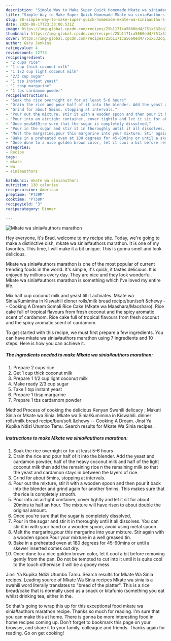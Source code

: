 ```yaml
---
description: "Simple Way to Make Super Quick Homemade Mkate wa sinia#authors marathon"
title: "Simple Way to Make Super Quick Homemade Mkate wa sinia#authors marathon"
slug: 88-simple-way-to-make-super-quick-homemade-mkate-wa-siniaauthors-marathon
date: 2020-08-17T23:33:00.531Z
image: https://img-global.cpcdn.com/recipes/25b1171ca5660ed4/751x532cq70/mkate-wa-siniaauthors-marathon-recipe-main-photo.jpg
thumbnail: https://img-global.cpcdn.com/recipes/25b1171ca5660ed4/751x532cq70/mkate-wa-siniaauthors-marathon-recipe-main-photo.jpg
cover: https://img-global.cpcdn.com/recipes/25b1171ca5660ed4/751x532cq70/mkate-wa-siniaauthors-marathon-recipe-main-photo.jpg
author: Gary Jenkins
ratingvalue: 4
reviewcount: 22773
recipeingredient:
- "2 cups rice"
- "1 cup thick coconut milk"
- "1 1/2 cup light coconut milk"
- "2/3 cup sugar"
- "1 tsp instant yeast"
- "1 tbsp margarine"
- "1 tbs cardamom powder"
recipeinstructions:
- "Soak the rice overnight or for at least 5-6 hours"
- "Drain the rice and pour half of it into the blender. Add the yeast and cardamon powder, half of the heavy coconut milk and half of the light coconut milk then add the remaining rice n the remaining milk so that the yeast and cardamon stays in between the layers of rice."
- "Grind for about 5mins, stopping at intervals."
- "Pour out the mixture, stir it with a wooden spoon and then pour it back into the blender and grind again for another 5mins. This makes sure that the rice is completely smooth."
- "Pour into an airtight container, cover tightly and let it sit for about 20mins to half an hour. The mixture will have risen to about double the original amount."
- "Once you&#39;re sure that the sugar is completely dissolved,"
- "Pour in the sugar and stir it in thoroughly until it all dissolves. You can stir it in with your hand or a wooden spoon, avoid using metal spoon."
- "Melt the margarine,pour this margarine into your mixture. Stir again with a wooden spoon.Pour your mixture in a well greased tin."
- "Bake in a preheated oven at 180 degrees for 45-60mins or until a skewer inserted comes out dry."
- "Once done to a nice golden brown color, let it cool a bit before removing gently from the pan. Do not be tempted to cut into it until it is quite cool to the touch otherwise it will be a gooey mess."
categories:
- Recipe
tags:
- mkate
- wa
- siniaauthors

katakunci: mkate wa siniaauthors 
nutrition: 130 calories
recipecuisine: American
preptime: "PT39M"
cooktime: "PT38M"
recipeyield: "3"
recipecategory: Dinner

---
```



![Mkate wa sinia#authors marathon](https://img-global.cpcdn.com/recipes/25b1171ca5660ed4/751x532cq70/mkate-wa-siniaauthors-marathon-recipe-main-photo.jpg)

Hey everyone, it's Brad, welcome to my recipe site. Today, we're going to make a distinctive dish, mkate wa sinia#authors marathon. It is one of my favorites. This time, I will make it a bit unique. This is gonna smell and look delicious.

Mkate wa sinia#authors marathon is one of the most popular of current trending foods in the world. It's simple, it's quick, it tastes delicious. It is enjoyed by millions every day. They are nice and they look wonderful. Mkate wa sinia#authors marathon is something which I've loved my entire life.

Mix half cup coconut milk and yeast till it activates. Mkate wa Sinia/Kumimina in Kiswahili dinner rolls/milk bread recipe/bun/soft &amp;chewy -- Cooking A Dream Somali Rice Cake (Mkate wa Maashara/Macsharo). Rice cake full of tropical flavours from fresh coconut and the spicy aromatic scent of cardamom. Rice cake full of tropical flavours from fresh coconut and the spicy aromatic scent of cardamom.


To get started with this recipe, we must first prepare a few ingredients. You can have mkate wa sinia#authors marathon using 7 ingredients and 10 steps. Here is how you can achieve it.

<!--inarticleads1-->

##### The ingredients needed to make Mkate wa sinia#authors marathon:

1. Prepare 2 cups rice
1. Get 1 cup thick coconut milk
1. Prepare 1 1/2 cup light coconut milk
1. Make ready 2/3 cup sugar
1. Take 1 tsp instant yeast
1. Prepare 1 tbsp margarine
1. Prepare 1 tbs cardamom powder


Method Process of cooking the delicious Kenyan Swahili delicacy ; Makati Sinia or Mkate wa Sinia. Mkate wa Sinia/Kumimina in Kiswahili. dinner rolls/milk bread recipe/bun/soft &amp;chewy -- Cooking A Dream. Jinsi Ya Kupika Ndizi Utumbo Tamu. Search results for Mkate Wa Sinia recipes. 

<!--inarticleads2-->

##### Instructions to make Mkate wa sinia#authors marathon:

1. Soak the rice overnight or for at least 5-6 hours
1. Drain the rice and pour half of it into the blender. Add the yeast and cardamon powder, half of the heavy coconut milk and half of the light coconut milk then add the remaining rice n the remaining milk so that the yeast and cardamon stays in between the layers of rice.
1. Grind for about 5mins, stopping at intervals.
1. Pour out the mixture, stir it with a wooden spoon and then pour it back into the blender and grind again for another 5mins. This makes sure that the rice is completely smooth.
1. Pour into an airtight container, cover tightly and let it sit for about 20mins to half an hour. The mixture will have risen to about double the original amount.
1. Once you&#39;re sure that the sugar is completely dissolved,
1. Pour in the sugar and stir it in thoroughly until it all dissolves. You can stir it in with your hand or a wooden spoon, avoid using metal spoon.
1. Melt the margarine,pour this margarine into your mixture. Stir again with a wooden spoon.Pour your mixture in a well greased tin.
1. Bake in a preheated oven at 180 degrees for 45-60mins or until a skewer inserted comes out dry.
1. Once done to a nice golden brown color, let it cool a bit before removing gently from the pan. Do not be tempted to cut into it until it is quite cool to the touch otherwise it will be a gooey mess.


Jinsi Ya Kupika Ndizi Utumbo Tamu. Search results for Mkate Wa Sinia recipes. Leading source of Mkate Wa Sinia recipes Mkate wa sinia is a swahili word literally translates to &#34;bread of the platter&#34;. This is a rice bread/cake that is normally used as a snack or kitafunio (something you eat whilst drinking tea, either in the. 

So that's going to wrap this up for this exceptional food mkate wa sinia#authors marathon recipe. Thanks so much for reading. I'm sure that you can make this at home. There is gonna be more interesting food in home recipes coming up. Don't forget to bookmark this page on your browser, and share it to your family, colleague and friends. Thanks again for reading. Go on get cooking!
